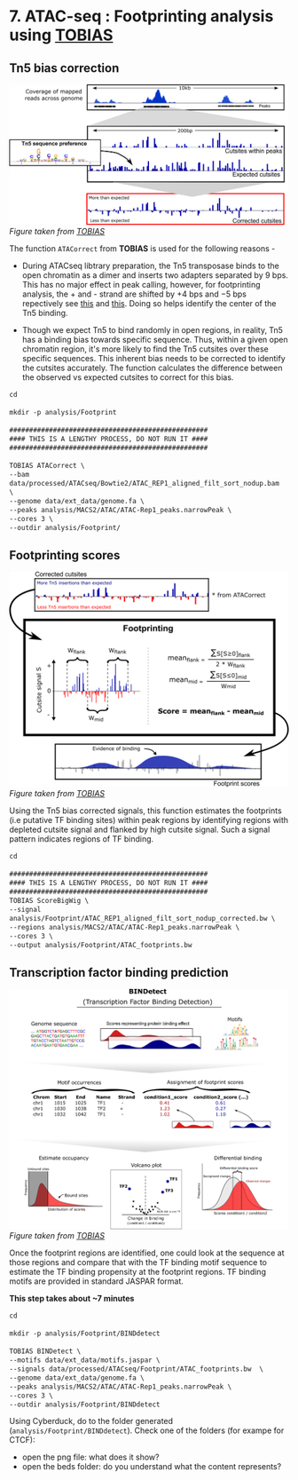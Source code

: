 # 7. ATAC-seq : Footprinting analysis using [TOBIAS](https://github.com/loosolab/TOBIAS)

## Tn5 bias correction

![ATAC correct](./atacorrect.png)
*Figure taken from [TOBIAS](https://github.com/loosolab/TOBIAS)*

The function `ATACorrect` from **TOBIAS** is used for the following reasons -

- During ATACseq libtrary preparation, the Tn5 transposase binds to the open chromatin as a dimer and inserts two adapters separated by 9 bps. This has no major effect in peak calling, however, for footprinting analysis, the + and - strand are shifted by +4 bps and −5 bps repectively see [this](https://dx.doi.org/10.1038%2Fnmeth.2688) and [this](https://www.biostars.org/p/476698/). Doing so helps identify the center of the Tn5 binding.

- Though we expect Tn5 to bind randomly in open regions, in reality, Tn5 has a binding bias towards specific sequence. Thus, within a given open chromatin region, it's more likely to find the Tn5 cutsites over these specific sequences. This inherent bias needs to be corrected to identify the cutsites accurately. The function calculates the difference between the observed vs expected cutsites to correct for this bias. 

```
cd

mkdir -p analysis/Footprint

##################################################
#### THIS IS A LENGTHY PROCESS, DO NOT RUN IT ####
##################################################

TOBIAS ATACorrect \
--bam data/processed/ATACseq/Bowtie2/ATAC_REP1_aligned_filt_sort_nodup.bam  \
--genome data/ext_data/genome.fa \
--peaks analysis/MACS2/ATAC/ATAC-Rep1_peaks.narrowPeak \
--cores 3 \
--outdir analysis/Footprint/

```
## Footprinting scores

![Footprinting](./footprinting.png)
*Figure taken from [TOBIAS](https://github.com/loosolab/TOBIAS)*

Using the Tn5 bias corrected signals, this function estimates the footprints (i.e putative TF binding sites) within peak regions by identifying regions with depleted cutsite signal and flanked by high cutsite signal. Such a signal pattern indicates regions of TF binding.

```
cd

##################################################
#### THIS IS A LENGTHY PROCESS, DO NOT RUN IT ####
##################################################
TOBIAS ScoreBigWig \
--signal analysis/Footprint/ATAC_REP1_aligned_filt_sort_nodup_corrected.bw \
--regions analysis/MACS2/ATAC/ATAC-Rep1_peaks.narrowPeak \
--cores 3 \
--output analysis/Footprint/ATAC_footprints.bw 

```

## Transcription factor binding prediction

![TF binding](./bindetect.png)
*Figure taken from [TOBIAS](https://github.com/loosolab/TOBIAS)*

Once the footprint regions are identified, one could look at the sequence at those regions and compare that with the TF binding motif sequence to estimate the TF binding propensity at the footprint regions. TF binding motifs are provided in standard JASPAR format.


**This step takes about ~7 minutes**

```
cd

mkdir -p analysis/Footprint/BINDdetect

TOBIAS BINDetect \
--motifs data/ext_data/motifs.jaspar \
--signals data/processed/ATACseq/Footprint/ATAC_footprints.bw  \
--genome data/ext_data/genome.fa \
--peaks analysis/MACS2/ATAC/ATAC-Rep1_peaks.narrowPeak \
--cores 3 \
--outdir analysis/Footprint/BINDdetect

```

Using Cyberduck, do to the folder generated (`analysis/Footprint/BINDdetect`). Check one of the folders (for exampe for CTCF):
* open the png file: what does it show?
* open the beds folder: do you understand what the content represents?

